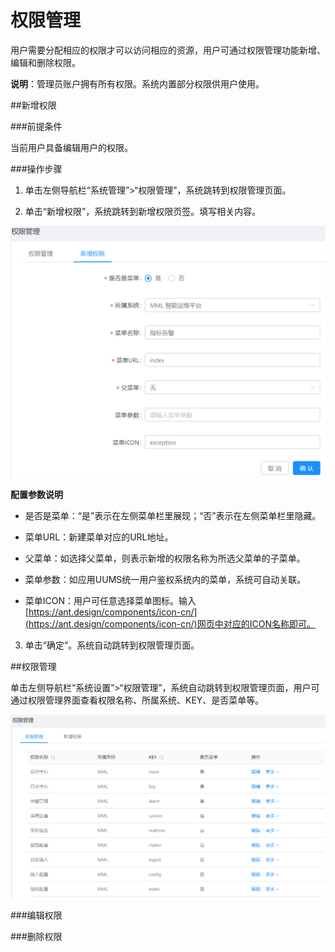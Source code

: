 # 权限管理

用户需要分配相应的权限才可以访问相应的资源，用户可通过权限管理功能新增、编辑和删除权限。

**说明**：管理员账户拥有所有权限。系统内置部分权限供用户使用。

##新增权限

###前提条件

当前用户具备编辑用户的权限。

###操作步骤

1. 单击左侧导航栏“系统管理”>“权限管理”，系统跳转到权限管理页面。

2. 单击“新增权限”，系统跳转到新增权限页签。填写相关内容。

  ![](/user_guide/fig/6_18.png)

  **配置参数说明**

  * 是否是菜单：“是”表示在左侧菜单栏里展现；“否”表示在左侧菜单栏里隐藏。
  
  * 菜单URL：新建菜单对应的URL地址。
  
  * 父菜单：如选择父菜单，则表示新增的权限名称为所选父菜单的子菜单。
  
  * 菜单参数：如应用UUMS统一用户鉴权系统内的菜单，系统可自动关联。
  
  * 菜单ICON：用户可任意选择菜单图标。输入[https://ant.design/components/icon-cn/](https://ant.design/components/icon-cn/)网页中对应的ICON名称即可。

3. 单击“确定”。系统自动跳转到权限管理页面。
  
##权限管理

单击左侧导航栏“系统设置”>“权限管理”，系统自动跳转到权限管理页面，用户可通过权限管理界面查看权限名称、所属系统、KEY、是否菜单等。

![](/user_guide/fig/6_19.png)

###编辑权限


###删除权限
